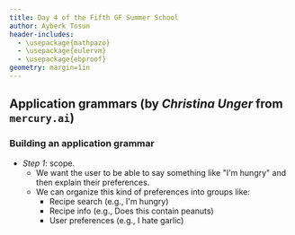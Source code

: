 ```yaml
---
title: Day 4 of the Fifth GF Summer School
author: Ayberk Tosun
header-includes:
  - \usepackage{mathpazo}
  - \usepackage{eulervm}
  - \usepackage{ebproof}
geometry: margin=1in
---
```


## Application grammars (by _Christina Unger_ from `mercury.ai`)

### Building an application grammar

* _Step 1_: scope.
    - We want the user to be able to say something like "I'm hungry"
      and then explain their preferences.
    - We can organize this kind of preferences into groups like:
        - Recipe search (e.g., I'm hungry)
        - Recipe info (e.g., Does this contain peanuts)
        - User preferences (e.g., I hate garlic)
